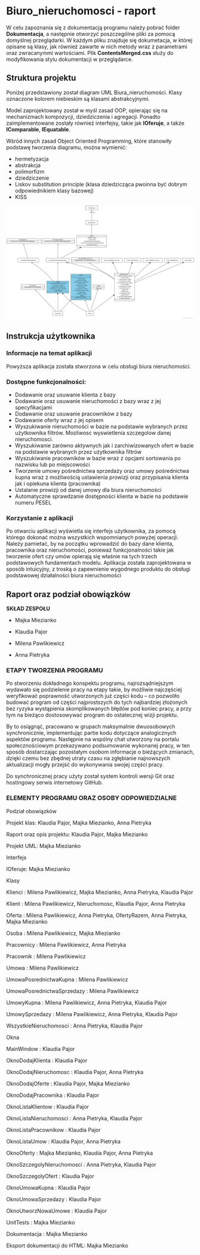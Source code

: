 # Biuro_nieruchomosci - raport


W celu zapoznania się z dokumentacją programu należy pobrać folder **Dokumentacja**, a następnie otworzyć poszczególne pliki za pomocą domyślnej przeglądarki.
W każdym pliku znajduje się dokumetacja, w której opisane są klasy, jak również zawarte w nich metody wraz z parametrami oraz zwracanymmi wartościami. Plik **ContentsMerged.css** służy do modyfikowania stylu dokumentacji w przeglądarce.

## Struktura projektu

Poniżej przedstawiony został diagram UML Biura_nieruchomości. Klasy oznaczone kolorem niebieskim są klasami abstrakcyjnymi. 

Model zaprojektowany został w myśl zasad OOP, opierając się na mechanizmach kompozycji, dziedziczenia i agregacji. Ponadto  zaimplementowane zostały również interfejsy, takie jak **IOferuje**, a także **IComparable**, **IEquatable**.


Wśród innych zasad Object Oriented Programming, które stanowiły podstawę tworzenia diagramu, można wymienić:

* hermetyzacja
* abstrakcja
* polimorfizm
* dziedziczenie
* Liskov substitution principle (klasa dziedzicząca pwoinna być dobrym odpowiednikiem klasy bazowej)
* KISS


![alt text](https://github.com/KlaudiaToJa/Biuro_nieruchomosci//blob/master/diagram_uml_poprawiony.jpg?raw=true)


## Instrukcja użytkownika

### Informacje na temat aplikacji

Powyższa aplikacja została stworzona w celu obsługi biura nieruchomości. 

### Dostępne funkcjonalności:

* Dodawanie oraz usuwanie klienta z bazy
* Dodawanie oraz usuwanie nieruchomości z bazy wraz z jej specyfikacjami 
* Dodawanie oraz usuwanie pracowników z bazy
* Dodawanie oferty wraz z jej opisem
* Wyszukiwanie nieruchomości w bazie na podstawie wybranych przez użytkownika filtrów. Mozliwosc wyswietlenia szczegolow danej nieruchomosci.
* Wyszukiwanie zarówno aktywnych jak i zarchiwizowanych ofert w bazie na podstawie wybranych przez użytkownika filtrów
* Wyszukiwanie pracowników w bazie wraz z opcjami sortowania po nazwisku lub po miejscowości
* Tworzenie umowy pośrednictwa sprzedaży oraz umowy pośrednictwa kupna wraz z możliwością ustawienia prowizji oraz przypisania klienta jak i opiekuna klienta (pracownika) 
* Ustalanie prowizji od danej umowy dla biura nieruchomości
* Automatyczne sprawdzanie dostępności klienta w bazie na podstawie numeru PESEL


### Korzystanie z aplikacji

Po otwarciu aplikacji wyświetla się interfejs użytkownika, za pomocą którego dokonać można wszystkich wspomnianych powyżej operacji. Należy pamietać, by na początku wprowadzić do bazy dane klienta, pracownika oraz nieruchomości, ponieważ funkcjonalności takie jak tworzenie ofert czy umów opierają się właśnie na tych trzech podstawowych fundamentach modelu. 
Aplikacja została zaprojektowana w sposób intuicyjny, z troską o zapewnienie wygodnego produktu do obsługi podstawowej działalności biura nieruchomości

## Raport oraz podział obowiązków

**SKŁAD ZESPOŁU**

* Majka Miezianko  

* Klaudia Pajor  

* Milena Pawlikiewicz  

* Anna Pietryka 

### ETAPY TWORZENIA PROGRAMU  

Po stworzeniu dokładnego konspektu programu, najrozsądniejszym wydawało się podzielenie pracy na etapy takie, by możliwie najczęściej weryfikować poprawność utworzonych już części kodu – co pozwoliło budować program od części najprostszych do tych najbardziej złożonych bez ryzyka wystąpienia skomplikowanych błędów pod koniec pracy, a przy tym na bieżąco dostosowywać program do ostatecznej wizji projektu.  

By to osiągnąć, pracowano w grupach maksymalnie dwuosobowych synchronicznie, implementując partie kodu dotyczące analogicznych aspektów programu. Następnie na wspólny chat utworzony na portalu społecznościowym przekazywano podsumowanie wykonanej pracy, w ten sposób dostarczając pozostałym osobom informacje o bieżących zmianach, dzięki czemu bez zbędnej utraty czasu na zgłębianie najnowszych aktualizacji mogły przejść do wykonywania swojej części pracy. 

Do synchronicznej pracy użyty został system kontroli wersji Git oraz hostingowy serwis internetowy GitHub.  

### ELEMENTY PROGRAMU ORAZ OSOBY ODPOWIEDZIALNE 

Podział obowiązków

Projekt klas: Klaudia Pajor, Majka Miezianko, Anna Pietryka

Raport oraz opis projektu: Klaudia Pajor, Majka Miezianko

Projekt UML: Majka Miezianko

Interfejs 

IOferuje: Majka Miezianko 

Klasy 

Klienci : Milena Pawlikiewicz, Majka Miezianko, Anna Pietryka, Klaudia Pajor 

Klient  : Milena Pawlikiewicz, Nieruchomosc, Klaudia Pajor, Anna Pietryka 

Oferta  : Milena Pawlikiewicz, Anna Pietryka, OfertyRazem, Anna Pietryka, Majka Miezianko 

Osoba : Milena Pawlikiewicz, Majka Miezianko

Pracownicy : Milena Pawlikiewicz, Anna Pietryka 

Pracownik : Milena Pawlikiewicz 



Umowa : Milena Pawlikiewicz 

UmowaPosrednictwaKupna : Milena Pawlikiewicz 

UmowaPosrednictwaSprzedazy : Milena Pawlikiewicz 

UmowyKupna : Milena Pawlikiewicz, Anna Pietryka, Klaudia Pajor 

UmowySprzedazy : Milena Pawlikiewicz, Anna Pietryka, Klaudia Pajor 

WszystkieNieruchomosci : Anna Pietryka, Klaudia Pajor 

Okna 

MainWindow : Klaudia Pajor 

OknoDodajKlienta : Klaudia Pajor 

OknoDodajNieruchomosc : Klaudia Pajor, Anna Pietryka 

OknoDodajOferte : Klaudia Pajor, Majka Miezianko 

OknoDodajPracownika : Klaudia Pajor 

OknoListaKlientow : Klaudia Pajor 

OknoListaNieruchomosci : Anna Pietryka, Klaudia Pajor 

OknoListaPracownikow : Klaudia Pajor 

OknoListaUmow : Klaudia Pajor, Anna Pietryka 

OknoOferty : Majka Miezianko,  Klaudia Pajor, Anna Pietryka 

OknoSzczegolyNieruchomosci : Anna Pietryka, Klaudia Pajor 

OknoSzczegolyOfert : Klaudia Pajor 

OknoUmowaKupna : Klaudia Pajor 

OknoUmowaSprzedazy : Klaudia Pajor 

OknoUtworzNowaUmowe : Klaudia Pajor 

UnitTests : Majka Miezianko 

Dokumentacja : Majka Miezianko 

Eksport dokumentacji do HTML: Majka Miezianko




